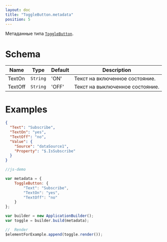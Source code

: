 ```yaml
---
layout: doc
title: "ToggleButton.metadata"
position: 5
---
```


Метаданные типа [`ToggleButton`](../).

# Schema

Name|Type|Default|Description
----|----|-------|-----------
TextOn|`String`|'ON'|Текст на включенное состояние.
TextOff|`String`|'OFF'|Текст на выключенное состояние.

# Examples

```json
{
  "Text": "Subscribe",
  "TextOn": "yes",
  "TextOff": "no",
  "Value": {
    "Source": "dataSource1",
    "Property": "$.IsSubscribe"
  }
}
```

```js
//js-demo

var metadata = {
    ToggleButton: {
        "Text": "Subscribe",
        "TextOn": "yes",
        "TextOff": "no"
    }
};

var builder = new ApplicationBuilder();
var toggle = builder.build(metadata);

//  Render
$elementForExample.append(toggle.render());
```
